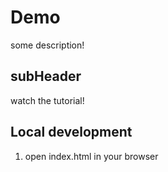 # Demo

some description!


## subHeader

watch the tutorial!

## Local development

1. open index.html in your browser
